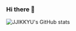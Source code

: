 ### Hi there 👋

![JJIKKYU's GitHub stats](https://github-readme-stats.vercel.app/api?username=jjikkyu&show_icons=true&theme=radical)

<!--
**JJIKKYU/JJIKKYU** is a ✨ _special_ ✨ repository because its `README.md` (this file) appears on your GitHub profile.

Here are some ideas to get you started:

- 🔭 I’m currently working on ...
- 🌱 I’m currently learning ...
- 👯 I’m looking to collaborate on ...
- 🤔 I’m looking for help with ...
- 💬 Ask me about ...
- 📫 How to reach me: ...
- 😄 Pronouns: ...
- ⚡ Fun fact: ...
-->
